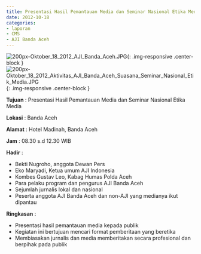 ```yaml
---
title: Presentasi Hasil Pemantauan Media dan Seminar Nasional Etika Media
date: 2012-10-18
categories:
- laporan
- CMS
- AJI Banda Aceh
---
```


![200px-Oktober_18_2012_AJI_Banda_Aceh.JPG](/uploads/200px-Oktober_18_2012_AJI_Banda_Aceh.JPG){: .img-responsive .center-block }
![200px-Oktober_18_2012_Aktivitas_AJI_Banda_Aceh_Suasana_Seminar_Nasional_Etik_Media.JPG](/uploads/200px-Oktober_18_2012_Aktivitas_AJI_Banda_Aceh_Suasana_Seminar_Nasional_Etik_Media.JPG){: .img-responsive .center-block }

**Tujuan** : Presentasi Hasil Pemantauan Media dan Seminar Nasional Etika Media

**Lokasi** : Banda Aceh

**Alamat** : Hotel Madinah, Banda Aceh

**Jam** : 08.30 s.d 12.30 WIB

**Hadir** : 
* Bekti Nugroho, anggota Dewan Pers
* Eko Maryadi, Ketua umum AJI Indonesia
* Kombes Gustav Leo, Kabag Humas Polda Aceh
* Para pelaku program dan pengurus AJI Banda Aceh
* Sejumlah jurnalis lokal dan nasional
* Peserta anggota AJI Banda Aceh dan non-AJI yang medianya ikut dipantau

**Ringkasan** : 
* Presentasi hasil pemantauan media kepada publik
* Kegiatan ini bertujuan mencari format pemberitaan yang beretika
* Membiasakan jurnalis dan media memberitakan secara profesional dan berpihak pada publik
